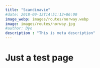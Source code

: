 ```yaml
---
title: "Scandinavie"
#date: 2018-09-12T14:51:12+06:00
image_webp: images/routes/norway.webp
image: images/routes/norway.jpg
#author: Dyo
description : "This is meta description"
---
```


# Just a test page
